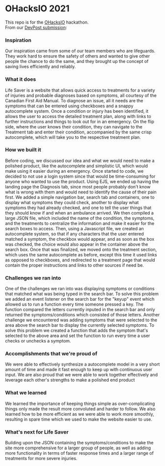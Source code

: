 # OHacksIO 2021

This repo is for the [OHacksIO](https://ohacksio.org) hackathon.\
From our [DevPost submission](https://devpost.com/software/life-saver-y907we):

### Inspiration

Our inspiration came from some of our team members who are lifeguards. They work hard to ensure the safety of others and wanted to give other people the chance to do the same, and they brought up the concept of saving lives efficiently and reliably.

### What it does

Life Saver is a website that allows quick access to treatments for a variety of injuries and probable diagnoses based on symptoms, all courtesy of the Canadian First Aid Manual. To diagnose an issue, all it needs are the symptoms that can be entered using checkboxes and a snappy autocomplete system. Once a condition or injury has been identified, it allows the user to access the detailed treatment plan, along with links to further instructions and things to look out for in an emergency. On the flip side, where the user knows their condition, they can navigate to the Treatment tab and enter their condition, accompanied by the same crisp autocomplete, which will take you to the respective treatment plan.

### How we built it

Before coding, we discussed our idea and what we would need to make a polished product, like the autocomplete and simplistic UI, which would make using it easier during an emergency. Once started to code, we decided to not use a login system since that would be time-consuming for anyone who wanted to use the product. Using EJS, we ended up having the landing page the Diagnosis tab, since most people probably don't know what is wrong with them and would need to identify the cause of their pain first. We added a simple navigation bar, search tab and containers, one to display what symptoms they could check, another to display what symptoms they had already checked, and one to tell the user things that they should know if and when an ambulance arrived. We then compiled a large JSON file, which included the name of the condition, the symptoms, and the treatments to centralize the information and make it easier for the search boxes to access. Then, using a Javascript file, we created an autocomplete system, so that if any characters that the user entered matched a symptom, the checkbox would appear, and as soon as the box was checked, the choice would also appear in the container above the search box. Once that was finalized, we moved onto the treatment section, which uses the same autocomplete as before, except this time it used links as opposed to checkboxes, and redirected to a treatment page that would contain the proper instructions and links to other sources if need be.

### Challenges we ran into

One of the challenges we ran into was displaying symptoms or conditions that matched what was being typed in the search bar. To solve this problem we added an event listener on the search bar for the "keyup" event which allowed us to run a function every time someone pressed a key. The function compared the letters currently inputed in the search bar and only returned the symptoms/conditions which consisted of those letters. Another challenge we encountered was adding symptoms that were selected to the area above the search bar to display the currently selected symptoms. To solve this problem we created a function that adds the symptom that's selected to the above area and set the function to run every time a user checks or unchecks a symptom.

### Accomplishments that we're proud of

We were able to effectively synthesize a autocomplete model in a very short amount of time and made it fast enough to keep up with continuous user input. We are also proud that we were able to work together effectively and leverage each other's strengths to make a polished end product

### What we learned

We learned the importance of keeping things simple as over-complicating things only made the result more convoluted and harder to follow. We also learned how to be more efficient as we were able to work more smoothly, resulting in spare time which we used to make the website easier to use.

### What's next for Life Saver

Building upon the JSON containing the symptoms/conditions to make the site more comprehensive for a larger group of people, as well as adding more functionality in terms of faster response times and a larger range of treatments for more severe injuries.